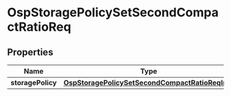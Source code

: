 # OspStoragePolicySetSecondCompactRatioReq

## Properties
Name | Type | Description | Notes
------------ | ------------- | ------------- | -------------
**storagePolicy** | [**OspStoragePolicySetSecondCompactRatioReqInfo**](OspStoragePolicySetSecondCompactRatioReqInfo.md) |  |  [optional]
